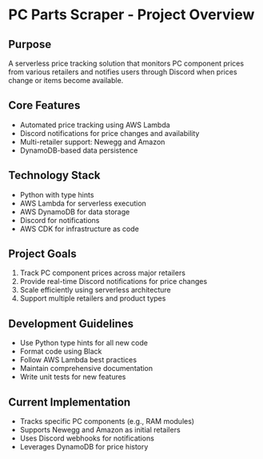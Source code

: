 # PC Parts Scraper - Project Overview

## Purpose
A serverless price tracking solution that monitors PC component prices from various retailers and notifies users through Discord when prices change or items become available.

## Core Features
- Automated price tracking using AWS Lambda
- Discord notifications for price changes and availability
- Multi-retailer support: Newegg and Amazon
- DynamoDB-based data persistence

## Technology Stack
- Python with type hints
- AWS Lambda for serverless execution
- AWS DynamoDB for data storage
- Discord for notifications
- AWS CDK for infrastructure as code

## Project Goals
1. Track PC component prices across major retailers
2. Provide real-time Discord notifications for price changes
3. Scale efficiently using serverless architecture
4. Support multiple retailers and product types

## Development Guidelines
- Use Python type hints for all new code
- Format code using Black
- Follow AWS Lambda best practices
- Maintain comprehensive documentation
- Write unit tests for new features

## Current Implementation
- Tracks specific PC components (e.g., RAM modules)
- Supports Newegg and Amazon as initial retailers
- Uses Discord webhooks for notifications
- Leverages DynamoDB for price history
